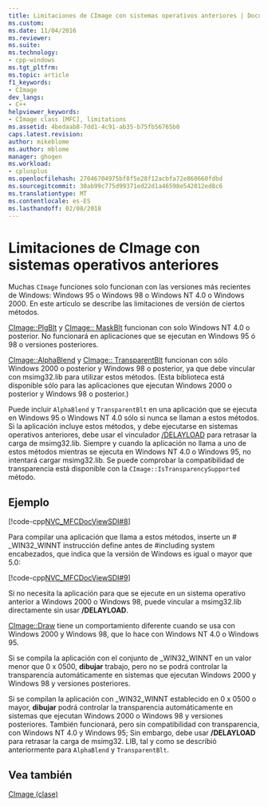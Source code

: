 ```yaml
---
title: Limitaciones de CImage con sistemas operativos anteriores | Documentos de Microsoft
ms.custom: 
ms.date: 11/04/2016
ms.reviewer: 
ms.suite: 
ms.technology:
- cpp-windows
ms.tgt_pltfrm: 
ms.topic: article
f1_keywords:
- CImage
dev_langs:
- C++
helpviewer_keywords:
- CImage class [MFC], limitations
ms.assetid: 4bedaab8-7dd1-4c91-ab35-b75fb56765b0
caps.latest.revision: 
author: mikeblome
ms.author: mblome
manager: ghogen
ms.workload:
- cplusplus
ms.openlocfilehash: 27046704975bf8f5e28f12acbfa72e860660fdbd
ms.sourcegitcommit: 30ab99c775d99371ed22d1a46598e542012ed8c6
ms.translationtype: MT
ms.contentlocale: es-ES
ms.lasthandoff: 02/08/2018
---
```

# <a name="cimage-limitations-with-earlier-operating-systems"></a>Limitaciones de CImage con sistemas operativos anteriores
Muchas `CImage` funciones solo funcionan con las versiones más recientes de Windows: Windows 95 o Windows 98 o Windows NT 4.0 o Windows 2000. En este artículo se describe las limitaciones de versión de ciertos métodos.  
  
 [CImage::PlgBlt](../atl-mfc-shared/reference/cimage-class.md#plgblt) y [CImage:: MaskBlt](../atl-mfc-shared/reference/cimage-class.md#maskblt) funcionan con solo Windows NT 4.0 o posterior. No funcionará en aplicaciones que se ejecutan en Windows 95 ó 98 o versiones posteriores.  
  
 [CImage::AlphaBlend](../atl-mfc-shared/reference/cimage-class.md#alphablend) y [CImage:: TransparentBlt](../atl-mfc-shared/reference/cimage-class.md#transparentblt) funcionan con sólo Windows 2000 o posterior y Windows 98 o posterior, ya que debe vincular con msimg32.lib para utilizar estos métodos. (Esta biblioteca está disponible sólo para las aplicaciones que ejecutan Windows 2000 o posterior y Windows 98 o posterior.)  
  
 Puede incluir `AlphaBlend` y `TransparentBlt` en una aplicación que se ejecuta en Windows 95 o Windows NT 4.0 sólo si nunca se llaman a estos métodos. Si la aplicación incluye estos métodos, y debe ejecutarse en sistemas operativos anteriores, debe usar el vinculador [/DELAYLOAD](../build/reference/delayload-delay-load-import.md) para retrasar la carga de msimg32.lib. Siempre y cuando la aplicación no llama a uno de estos métodos mientras se ejecuta en Windows NT 4.0 o Windows 95, no intentará cargar msimg32.lib. Se puede comprobar la compatibilidad de transparencia está disponible con la `CImage::IsTransparencySupported` método.  
  
## <a name="example"></a>Ejemplo  
 [!code-cpp[NVC_MFCDocViewSDI#8](../mfc/codesnippet/cpp/cimage-limitations-with-earlier-operating-systems_1.cpp)]  
  
 Para compilar una aplicación que llama a estos métodos, inserte un # _WIN32_WINNT instrucción define antes de #including system encabezados, que indica que la versión de Windows es igual o mayor que 5.0:  
  
 [!code-cpp[NVC_MFCDocViewSDI#9](../mfc/codesnippet/cpp/cimage-limitations-with-earlier-operating-systems_2.h)]  
  
 Si no necesita la aplicación para que se ejecute en un sistema operativo anterior a Windows 2000 o Windows 98, puede vincular a msimg32.lib directamente sin usar **/DELAYLOAD**.  
  
 [CImage::Draw](../atl-mfc-shared/reference/cimage-class.md#draw) tiene un comportamiento diferente cuando se usa con Windows 2000 y Windows 98, que lo hace con Windows NT 4.0 o Windows 95.  
  
 Si se compila la aplicación con el conjunto de _WIN32_WINNT en un valor menor que 0 x 0500, **dibujar** trabajo, pero no se podrá controlar la transparencia automáticamente en sistemas que ejecutan Windows 2000 y Windows 98 y versiones posteriores.  
  
 Si se compilan la aplicación con _WIN32_WINNT establecido en 0 x 0500 o mayor, **dibujar** podrá controlar la transparencia automáticamente en sistemas que ejecutan Windows 2000 o Windows 98 y versiones posteriores. También funcionará, pero sin compatibilidad con transparencia, con Windows NT 4.0 y Windows 95; Sin embargo, debe usar **/DELAYLOAD** para retrasar la carga de msimg32. LIB, tal y como se describió anteriormente para `AlphaBlend` y `TransparentBlt`.  
  
## <a name="see-also"></a>Vea también  
 [CImage (clase)](../atl-mfc-shared/reference/cimage-class.md)
